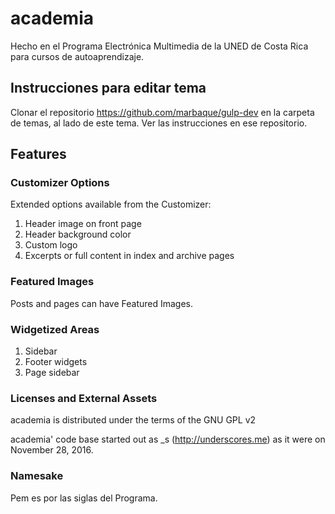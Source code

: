 # academia
Hecho en el Programa Electrónica Multimedia de la UNED de Costa Rica para cursos de autoaprendizaje.

## Instrucciones para editar tema

Clonar el repositorio https://github.com/marbaque/gulp-dev en la carpeta de temas, al lado de este tema.
Ver las instrucciones en ese repositorio.

## Features

### Customizer Options
Extended options available from the Customizer:

1. Header image on front page
2. Header background color
3. Custom logo
4. Excerpts or full content in index and archive pages

### Featured Images
Posts and pages can have Featured Images.

### Widgetized Areas
1. Sidebar
2. Footer widgets
3. Page sidebar

### Licenses and External Assets
academia is distributed under the terms of the GNU GPL v2

academia' code base started out as _s (http://underscores.me) as it were on November 28, 2016.

### Namesake
Pem es por las siglas del Programa.
